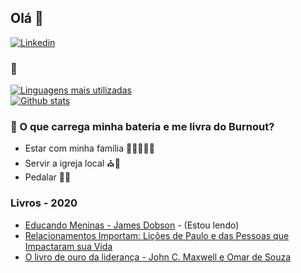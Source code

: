 ## Olá 👋

[![Linkedin](https://img.shields.io/badge/-LinkedIn-blue?style=flat&logo=Linkedin&logoColor=white)](https://www.linkedin.com/in/josemauromani/)

### :rocket:

[![Linguagens mais utilizadas](https://github-readme-stats.vercel.app/api/top-langs/?username=josemauromani&layout=compact&langs_count=9)](https://github.com/josemauromani) <br>
[![Github stats](https://github-readme-stats.vercel.app/api?username=josemauromani&show_icons=true&count_private=true)](https://github.com/josemauromani)


### &#128267; O que carrega minha bateria e me livra do Burnout?
 - Estar com minha família :family_man_woman_girl_girl::heart_eyes:
 - Servir a igreja local :church::pray:
 - Pedalar :mountain_bicyclist::sunrise_over_mountains:

### Livros - 2020
- [Educando Meninas - James Dobson](https://www.amazon.com.br/Educando-meninas-James-Dobson-ebook/dp/B00BMC5P5A) - (Estou lendo)
- [Relacionamentos Importam: Lições de Paulo e das Pessoas que Impactaram sua Vida](https://www.amazon.com.br/Relacionamentos-Importam-Li%C3%A7%C3%B5es-Pessoas-Impactaram-ebook/dp/B08GCXXQKY)
- [O livro de ouro da liderança - John C. Maxwell  e  Omar de Souza](https://www.amazon.com.br/Livro-Ouro-Lideran%C3%A7a-John-Maxwell/dp/8566997336)
